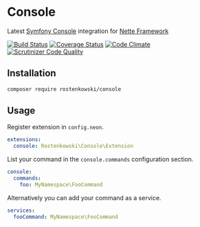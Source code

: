 # Console

Latest [Symfony Console](https://symfony.com/doc/current/components/console.html) integration for [Nette Framework](https://nette.org)

[![Build Status](https://travis-ci.org/rostenkowski/console.svg?branch=master)](https://travis-ci.org/rostenkowski/console)
[![Coverage Status](https://coveralls.io/repos/github/rostenkowski/console/badge.svg)](https://coveralls.io/github/rostenkowski/console)
[![Code Climate](https://codeclimate.com/github/rostenkowski/console/badges/gpa.svg)](https://codeclimate.com/github/rostenkowski/console)
[![Scrutinizer Code Quality](https://scrutinizer-ci.com/g/rostenkowski/console/badges/quality-score.png?b=master)](https://scrutinizer-ci.com/g/rostenkowski/console/?branch=master)

## Installation

```bash
composer require rostenkowski/console
```

## Usage

Register extension in `config.neon`.
```yaml
extensions: 
  console: Rostenkowski\Console\Extension
```

List your command in the `console.commands` configuration section.
```yaml
console:
  commands:
    foo: MyNamespace\FooCommand
```

Alternatively you can add your command as a service.
```yaml
services:
  fooCommand: MyNamespace\FooCommand
```
